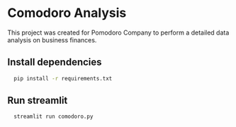 # Comodoro Analysis

This project was created for Pomodoro Company to perform a detailed data analysis on business finances.


## Install dependencies

```bash
  pip install -r requirements.txt
```
    
## Run streamlit

```bash
  streamlit run comodoro.py
```
